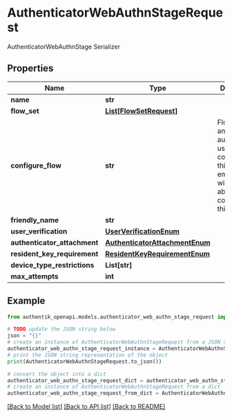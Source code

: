 # AuthenticatorWebAuthnStageRequest

AuthenticatorWebAuthnStage Serializer

## Properties

Name | Type | Description | Notes
------------ | ------------- | ------------- | -------------
**name** | **str** |  | 
**flow_set** | [**List[FlowSetRequest]**](FlowSetRequest.md) |  | [optional] 
**configure_flow** | **str** | Flow used by an authenticated user to configure this Stage. If empty, user will not be able to configure this stage. | [optional] 
**friendly_name** | **str** |  | [optional] 
**user_verification** | [**UserVerificationEnum**](UserVerificationEnum.md) |  | [optional] 
**authenticator_attachment** | [**AuthenticatorAttachmentEnum**](AuthenticatorAttachmentEnum.md) |  | [optional] 
**resident_key_requirement** | [**ResidentKeyRequirementEnum**](ResidentKeyRequirementEnum.md) |  | [optional] 
**device_type_restrictions** | **List[str]** |  | [optional] 
**max_attempts** | **int** |  | [optional] 

## Example

```python
from authentik_openapi.models.authenticator_web_authn_stage_request import AuthenticatorWebAuthnStageRequest

# TODO update the JSON string below
json = "{}"
# create an instance of AuthenticatorWebAuthnStageRequest from a JSON string
authenticator_web_authn_stage_request_instance = AuthenticatorWebAuthnStageRequest.from_json(json)
# print the JSON string representation of the object
print(AuthenticatorWebAuthnStageRequest.to_json())

# convert the object into a dict
authenticator_web_authn_stage_request_dict = authenticator_web_authn_stage_request_instance.to_dict()
# create an instance of AuthenticatorWebAuthnStageRequest from a dict
authenticator_web_authn_stage_request_from_dict = AuthenticatorWebAuthnStageRequest.from_dict(authenticator_web_authn_stage_request_dict)
```
[[Back to Model list]](../README.md#documentation-for-models) [[Back to API list]](../README.md#documentation-for-api-endpoints) [[Back to README]](../README.md)


